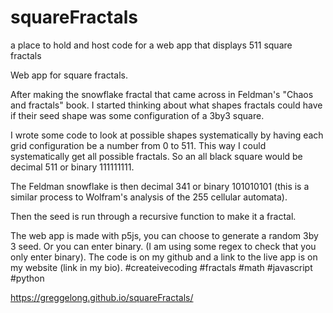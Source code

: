# squareFractals
a place to hold and host code for a web app that displays 511 square fractals 

Web app for square fractals.  

After making the snowflake fractal that came across in Feldman's "Chaos and fractals" book.  I started thinking about what shapes fractals could have if their seed shape was some configuration of a 3by3 square. 

I wrote some code to look at possible shapes systematically by having each grid configuration be a number from 0 to 511. This way I could systematically get all possible fractals. So an all black square would be decimal 511 or binary 111111111. 

The Feldman snowflake is then decimal 341 or binary 101010101 (this is a similar process to Wolfram's analysis of the 255 cellular automata). 

Then the seed is run through a recursive function to make it a fractal.   

The web app is made with p5js, you can choose to generate a random 3by 3 seed. Or you can enter binary. (I am using some regex to check that you only enter binary). The code is on my github and a link to the live app is on my website (link in my bio). #createivecoding #fractals #math #javascript #python


https://greggelong.github.io/squareFractals/
